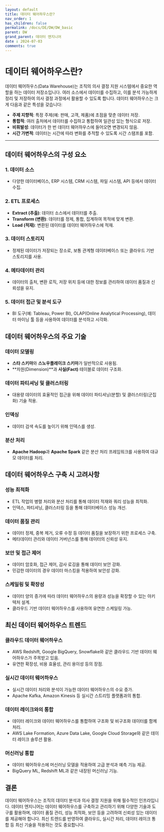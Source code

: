 ```yaml
---
layout: default
title: 데이터 웨어하우스란?
nav_order: 1
has_children: false
permalink: /docs/DE/DW/DW_basic
parent: DW
grand_parent: 데이터 엔지니어
date : 2024-07-03
comments: true
---
```


# 데이터 웨어하우스란?

데이터 웨어하우스(Data Warehouse)는 조직의 의사 결정 지원 시스템에서 중요한 역할을 하는 데이터 저장소입니다. 여러 소스에서 데이터를 수집하고, 이를 분석 가능하게 정리 및 저장하여 의사 결정 과정에서 활용할 수 있도록 합니다. 데이터 웨어하우스는 크게 다음과 같은 특성을 갖습니다:

- **주제 지향적**: 특정 주제(예: 판매, 고객, 제품)에 초점을 맞춘 데이터 저장.
- **통합적**: 여러 출처에서 데이터를 수집하고 통합하여 일관성 있는 형식으로 저장.
- **비휘발성**: 데이터가 한 번 데이터 웨어하우스에 들어오면 변경되지 않음.
- **시간 가변적**: 데이터는 시간에 따라 변화를 추적할 수 있도록 시간 스탬프를 포함.

---

## 데이터 웨어하우스의 구성 요소

### 1. 데이터 소스
- 다양한 데이터베이스, ERP 시스템, CRM 시스템, 파일 시스템, API 등에서 데이터 수집.

### 2. ETL 프로세스
- **Extract (추출)**: 데이터 소스에서 데이터를 추출.
- **Transform (변환)**: 데이터를 정제, 통합, 집계하여 목적에 맞게 변환.
- **Load (적재)**: 변환된 데이터를 데이터 웨어하우스에 적재.

### 3. 데이터 스토리지
- 정제된 데이터가 저장되는 장소로, 보통 관계형 데이터베이스 또는 클라우드 기반 스토리지를 사용.

### 4. 메타데이터 관리
- 데이터의 출처, 변환 로직, 저장 위치 등에 대한 정보를 관리하여 데이터 품질과 신뢰성을 유지.

### 5. 데이터 접근 및 분석 도구
- BI 도구(예: Tableau, Power BI), OLAP(Online Analytical Processing), 데이터 마이닝 툴 등을 사용하여 데이터를 분석하고 시각화.

## 데이터 웨어하우스의 주요 기술

### 데이터 모델링
- **스타 스키마**와 **스노우플레이크 스키마**가 일반적으로 사용됨.
- **차원(Dimension)**과 **사실(Fact)** 테이블로 데이터 구조화.

### 데이터 파티셔닝 및 클러스터링
- 대용량 데이터의 효율적인 접근을 위해 데이터 파티셔닝(분할) 및 클러스터링(군집화) 기술 적용.

### 인덱싱
- 데이터 검색 속도를 높이기 위해 인덱스를 생성.

### 분산 처리
- **Apache Hadoop**과 **Apache Spark** 같은 분산 처리 프레임워크를 사용하여 대규모 데이터를 처리.

## 데이터 웨어하우스 구축 시 고려사항

### 성능 최적화
- ETL 작업의 병렬 처리와 분산 처리를 통해 데이터 적재와 쿼리 성능을 최적화.
- 인덱스, 파티셔닝, 클러스터링 등을 통해 데이터베이스 성능 개선.

### 데이터 품질 관리
- 데이터 정제, 중복 제거, 오류 수정 등 데이터 품질을 보장하기 위한 프로세스 구축.
- 메타데이터 관리와 데이터 거버넌스를 통해 데이터의 신뢰성 유지.

### 보안 및 접근 제어
- 데이터 암호화, 접근 제어, 감사 로깅을 통해 데이터 보안 강화.
- 민감한 데이터의 경우 데이터 마스킹을 적용하여 보안성 강화.

### 스케일링 및 확장성
- 데이터 양의 증가에 따라 데이터 웨어하우스의 용량과 성능을 확장할 수 있는 아키텍처 설계.
- 클라우드 기반 데이터 웨어하우스를 사용하여 유연한 스케일링 가능.

## 최신 데이터 웨어하우스 트렌드

### 클라우드 데이터 웨어하우스
- AWS Redshift, Google BigQuery, Snowflake와 같은 클라우드 기반 데이터 웨어하우스가 주목받고 있음.
- 유연한 확장성, 비용 효율성, 관리 용이성 등의 장점.

### 실시간 데이터 웨어하우스
- 실시간 데이터 처리와 분석이 가능한 데이터 웨어하우스의 수요 증가.
- Apache Kafka, Amazon Kinesis 등 실시간 스트리밍 플랫폼과의 통합.

### 데이터 레이크와의 통합
- 데이터 레이크와 데이터 웨어하우스를 통합하여 구조화 및 비구조화 데이터를 함께 처리.
- AWS Lake Formation, Azure Data Lake, Google Cloud Storage와 같은 데이터 레이크 솔루션 활용.

### 머신러닝 통합
- 데이터 웨어하우스에 머신러닝 모델을 적용하여 고급 분석과 예측 기능 제공.
- BigQuery ML, Redshift ML과 같은 내장된 머신러닝 기능.

## 결론
데이터 웨어하우스는 조직의 데이터 분석과 의사 결정 지원을 위해 필수적인 인프라입니다. 데이터 엔지니어는 데이터 웨어하우스를 구축하고 관리하기 위해 다양한 기술과 도구를 활용하며, 데이터 품질 관리, 성능 최적화, 보안 등을 고려하여 신뢰성 있는 데이터를 제공해야 합니다. 최신 트렌드를 반영하여 클라우드, 실시간 처리, 데이터 레이크 통합 등 최신 기술을 적용하는 것도 중요합니다.


<script src="https://utteranc.es/client.js"
        repo="hhee4455/hhee4455.github.io"
        issue-term="pathname"
        label="comments"
        theme="github-dark"
        crossorigin="anonymous"
        async>
</script>